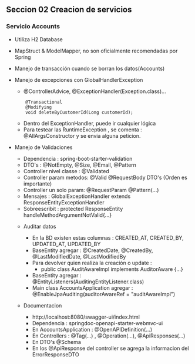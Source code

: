 ## Seccion 02 Creacion de servicios


### Servicio Accounts
- Utiliza H2 Database
- MapStruct & ModelMapper, no son oficialmente recomendadas por Spring
- Manejo de transacción cuando se borran los datos(Accounts)

- Manejo de excepciones con GlobalHandlerException
  - @ControllerAdvice, @ExceptionHandler(Exception.class)...
  ```
      @Transactional
      @Modifying
      void deleteByCustomerId(Long customerId);
  ```
  - Dentro del ExceptionHandler, puede ir cualquier lógica
  - Para testear las RuntimeException , se comenta : @AllArgsConstructor y se envia alguna peticion.

- Manejo de Validaciones
  - Dependencia : spring-boot-starter-validation
  - DTO's : @NotEmpty, @Size, @Email, @Pattern 
  - Controller nivel classe : @Validated
  - Controller param metodos: @Valid @RequestBody  DTO's  (Orden es importante)
  - Controller un solo param: @RequestParam @Pattern(...)
  - Mensajes : GlobalExceptionHandler  extends ResponseEntityExceptionHandler
  - Sobreescribit : protected ResponseEntity<Object> handleMethodArgumentNotValid{...}

- Auditar datos
  - En la BD existen estas columnas : CREATED_AT, CREATED_BY, UPDATED_AT, UPDATED_BY
  - BaseEntity agregar :   @CreatedDate, @CreatedBy, @LastModifiedDate, @LastModifiedBy
  - Para devolver quien realiza la creación o update :
    - public class AuditAwareImpl implements AuditorAware<String> {...}
  - BaseEntity agregar : @EntityListeners(AuditingEntityListener.class)
  - Main class AccountsApplication agregar : @EnableJpaAuditing(auditorAwareRef = "auditAwareImpl")

- Documentacion
  - http://localhost:8080/swagger-ui/index.html
  - Dependencia : springdoc-openapi-starter-webmvc-ui
  - En AccountsApplication :  @OpenAPIDefinition(...)
  - En Controllers : @Tag(...) , @Operation(...), @ApiResponses(...)
  - En DTO's @Schema
  - En los @ApiResponse del controller se agrega la informacion del ErrorResponseDTO